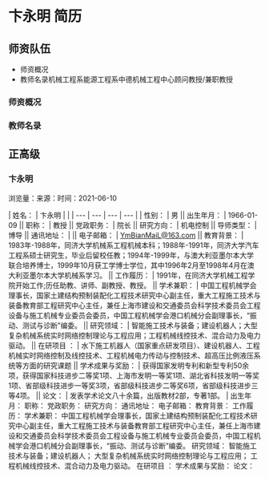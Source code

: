 # 卞永明 简历

## 师资队伍
- 师资概况
- 教师名录机械工程系能源工程系中德机械工程中心顾问教授/兼职教授

### 师资概况

### 教师名录

## 正高级

### 卞永明
浏览量：来源：时间：2021-06-10

| 姓名： | 卞永明 |  |
| --- | --- | --- | --- |
| 性别： | 男 || 出生年月： | 1966-01-09 || 职称： | 教授 || 党政职务： | 院长 || 研究方向： | 机电控制 || 导师类型： | 博导 || 通讯地址： |  || 电子邮箱： | YmBianMaiL@163.com || 教育背景： | 1983年-1988年，同济大学机械系工程机械本科；1988年-1991年，同济大学汽车工程系硕士研究生，毕业后留校任教；1994年-1999年，与澳大利亚墨尔本大学联合培养博士，1999年10月获工学博士学位，其中1996年2月至1998年4月在澳大利亚墨尔本大学机械系学习。 || 工作履历： | 1991年，在同济大学机械工程学院开始工作;历任助教、讲师、副教授、教授。 || 学术兼职： | 中国工程机械学会理事长，国家土建结构预制装配化工程技术研究中心副主任，重大工程施工技术与装备教育部工程研究中心主任，兼任上海市建设和交通委员会科学技术委员会工程设备与施工机械专业委员会委员，中国工程机械学会港口机械分会副理事长，“振动、测试与诊断”编委。 || 研究领域： | 智能施工技术与装备；建设机器人；大型复杂机械系统实时网络控制理论与工程应用；工程机械线控技术、混合动力及电力驱动。 || 在研项目 ： | 水下施工机器人（国家重点研发项目）、建设机器人、工程机械实时网络控制及线控技术、工程机械电力传动与控制技术、超高压比例液压系统等方面的研究课题 || 学术成果与奖励： | 获得国家发明专利和新型专利50余项，获得国家科技进步二等奖1项、上海市发明一等奖1项、湖北省科技发明一等奖1项、省部级科技进步一等奖3项，省部级科技进步二等奖6项，省部级科技进步三等4项。 || 论文： | 发表学术论文八十余篇，出版教材2部，专著1部。 |
出生年月：
职称：
党政职务：
研究方向：
通讯地址：
电子邮箱：
教育背景：
工作履历：
学术兼职：
中国工程机械学会理事长，国家土建结构预制装配化工程技术研究中心副主任，重大工程施工技术与装备教育部工程研究中心主任，兼任上海市建设和交通委员会科学技术委员会工程设备与施工机械专业委员会委员，中国工程机械学会港口机械分会副理事长，“振动、测试与诊断”编委。
研究领域：
智能施工技术与装备；建设机器人；
大型复杂机械系统实时网络控制理论与工程应用；
工程机械线控技术、混合动力及电力驱动。
在研项目 ：
学术成果与奖励：
论文：
